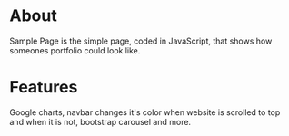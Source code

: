 # About
Sample Page is the simple page, coded in JavaScript, that shows how someones portfolio could look like.
# Features
Google charts, navbar changes it's color when website is scrolled to top and when it is not, bootstrap carousel and more.
